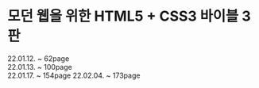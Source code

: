 # 모던 웹을 위한 HTML5 + CSS3 바이블 3판
22.01.12. ~ 62page   
22.01.13. ~ 100page  
22.01.17. ~ 154page
22.02.04. ~ 173page



